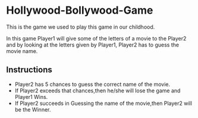 # Hollywood-Bollywood-Game
This is the game we used to play this game in our childhood.

In this game Player1 will give some of the letters of a movie to the Player2 and by looking at the letters given by Player1, Player2 has to guess the movie name.

## Instructions 

* Player2 has 5 chances to guess the correct name of the movie.
* If Player2 exceeds that chances,then he/she will lose the game and Player1 Wins.
* If Player2 succeeds in Guessing the name of the movie,then Player2 will be the Winner.
